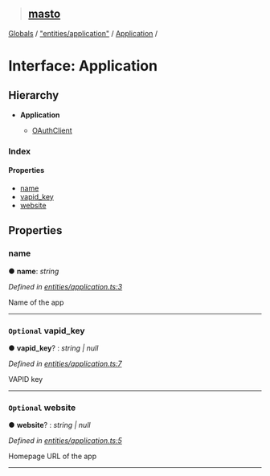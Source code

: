 > ## [masto](../README.md)

[Globals](../globals.md) / ["entities/application"](../modules/_entities_application_.md) / [Application](_entities_application_.application.md) /

# Interface: Application

## Hierarchy

* **Application**

  * [OAuthClient](_entities_oauth_.oauthclient.md)

### Index

#### Properties

* [name](_entities_application_.application.md#name)
* [vapid_key](_entities_application_.application.md#optional-vapid_key)
* [website](_entities_application_.application.md#optional-website)

## Properties

###  name

● **name**: *string*

*Defined in [entities/application.ts:3](https://github.com/neet/masto.js/blob/635a2aa/src/entities/application.ts#L3)*

Name of the app

___

### `Optional` vapid_key

● **vapid_key**? : *string | null*

*Defined in [entities/application.ts:7](https://github.com/neet/masto.js/blob/635a2aa/src/entities/application.ts#L7)*

VAPID key

___

### `Optional` website

● **website**? : *string | null*

*Defined in [entities/application.ts:5](https://github.com/neet/masto.js/blob/635a2aa/src/entities/application.ts#L5)*

Homepage URL of the app

___